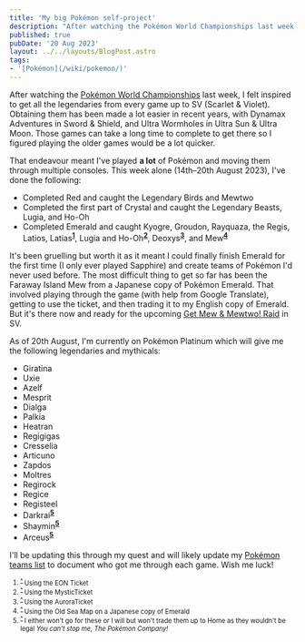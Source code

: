 ```yaml
---
title: 'My big Pokémon self-project'
description: "After watching the Pokémon World Championships last week, I felt inspired to get all the legendaries from every game up to SV (Scarlet & Violet)."
published: true
pubDate: '20 Aug 2023'
layout: ../../layouts/BlogPost.astro
tags:
- '[Pokémon](/wiki/pokemon/)'
---
```


After watching the [Pokémon World Championships](https://worlds.pokemon.com/en-us/) last week, I felt inspired to get all the legendaries from every game up to SV (Scarlet & Violet). Obtaining them has been made a lot easier in recent years, with Dynamax Adventures in Sword & Shield, and Ultra Wormholes in Ultra Sun & Ultra Moon. Those games can take a long time to complete to get there so I figured playing the older games would be a lot quicker.

That endeavour meant I've played **a lot** of Pokémon and moving them through multiple consoles. This week alone (14th&ndash;20th August 2023), I've done the following:

* Completed Red and caught the Legendary Birds and Mewtwo
* Completed the first part of Crystal and caught the Legendary Beasts, Lugia, and Ho-Oh
* Completed Emerald and caught Kyogre, Groudon, Rayquaza, the Regis, Latios, Latias<sup id="latias_ref"><a href="#latias">**1**</a></sup>, Lugia and Ho-Oh<sup id="lugia-ho-oh_ref"><a href="#lugia-ho-oh">**2**</a></sup>, Deoxys<sup id="deoxys_ref"><a href="#deoxys">**3**</a></sup>, and Mew<sup id="mew_ref"><a href="#mew">**4**</a></sup>

It's been gruelling but worth it as it meant I could finally finish Emerald for the first time (I only ever played Sapphire) and create teams of Pokémon I'd never used before. The most difficult thing to get so far has been the Faraway Island Mew from a Japanese copy of Pokémon Emerald. That involved playing through the game (with help from Google Translate), getting to use the ticket, and then trading it to my English copy of Emerald. But it's there now and ready for the upcoming [Get Mew & Mewtwo! Raid](https://scarletviolet.pokemon.com/en-gb/get-mew-mewtwo/) in SV.

As of 20th August, I'm currently on Pokémon Platinum which will give me the following legendaries and mythicals:

* Giratina
* Uxie
* Azelf
* Mesprit
* Dialga
* Palkia
* Heatran
* Regigigas
* Cresselia
* Articuno
* Zapdos
* Moltres
* Regirock
* Regice
* Registeel
* Darkrai<sup id="gen4_mythical_ref"><a href="#gen4_mythicals">**5**</a></sup>
* Shaymin<sup id="gen4_mythical_ref"><a href="#gen4_mythicals">**5**</a></sup>
* Arceus<sup id="gen4_mythical_ref"><a href="#gen4_mythicals">**5**</a></sup>

I'll be updating this through my quest and will likely update my [Pokémon teams list](https://centiskor.ch/logs/my-pokemon-teams/) to document who got me through each game. Wish me luck!

<ol style="font-size:80%;">
	<li>
		<sup id="latias">
		<a href="#latias_ref"><strong>^</strong></a>
		</sup> Using the EON Ticket
	</li>
	<li>
		<sup id="lugia-ho-oh">
		<a href="#lugia-ho-oh_ref"><strong>^</strong></a>
		</sup> Using the MysticTicket</li>
	<li>
		<sup id="deoxys">
			<a href="#deoxys_ref"><strong>^</strong></a>
		</sup> Using the AuroraTicket</li>
	<li>
		<sup id="mew">
			<a href="#mew_ref"><strong>^</strong></a>
		</sup> Using the Old Sea Map on a Japanese copy of Emerald
	</li>
	<li>
		<sup id="gen4_mythical">
			<a href="#gen4_mythical_ref"><strong>^</strong></a>
		</sup> I either won't go for these or I will but won't trade them up to Home as they wouldn't be legal <em>You can't stop me, The Pokémon Company!</em>
	</li>
</ol>